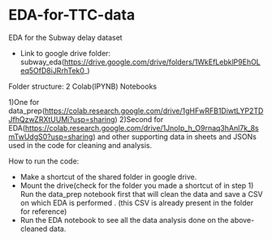 # EDA-for-TTC-data


EDA for the Subway delay dataset
* Link to google drive folder: subway_eda(https://drive.google.com/drive/folders/1WkEfLebklP9EhOLeq5OfD8iJRrhTek0_)

Folder structure: 2 Colab(IPYNB) Notebooks

1)One for data_prep(https://colab.research.google.com/drive/1gHFwRFB1DiwtLYP2TDJfhQzwZRXtUUMi?usp=sharing)
2)Second for EDA(https://colab.research.google.com/drive/1JnoIp_h_O9rnaq3hAnl7k_8smTwUdgS0?usp=sharing)
and other supporting data in sheets and JSONs used in the code for cleaning and analysis.

How to run the code:
* Make a shortcut of the shared folder in google drive.
* Mount the drive(check for the folder you made a shortcut of in step 1) Run the data_prep notebook first that will clean the data and save a CSV on which EDA is performed . (this CSV is already present in the folder for reference)
* Run the EDA notebook to see all the data analysis done on the above-cleaned data.


